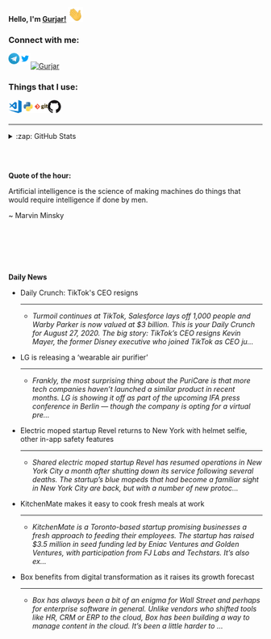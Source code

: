 #### Hello, I'm [Gurjar!](https://GurjarKing.github.io) <img src="https://raw.githubusercontent.com/ABSphreak/ABSphreak/master/gifs/Hi.gif" width="30px"></h2>


### Connect with me:

[<img align="left" alt="Gurjar | Telegram" width="22px" src="https://raw.githubusercontent.com/github/explore/80688e429a7d4ef2fca1e82350fe8e3517d3494d/topics/telegram/telegram.png" />][Telegram]
[<img align="left" alt="Gurjar | Twitter" width="22px" src="https://raw.githubusercontent.com/github/explore/80688e429a7d4ef2fca1e82350fe8e3517d3494d/topics/twitter/twitter.png" />][Twitter]

<br > <a href="https://github.com/GurjarKing"><img src="https://komarev.com/ghpvc/?username=GurjarKing" alt="Gurjar" /></a> <br />

<!-- <br >

![](https://visitor-badge.glitch.me/badge?page_id=GurjarKing)

<br /> -->

### Things that I use:

[<img align="left" alt="Visual Studio Code" width="26px" src="https://raw.githubusercontent.com/github/explore/80688e429a7d4ef2fca1e82350fe8e3517d3494d/topics/visual-studio-code/visual-studio-code.png" />][VSCode]
[<img align="left" alt="Python" width="26px" src="https://raw.githubusercontent.com/github/explore/80688e429a7d4ef2fca1e82350fe8e3517d3494d/topics/python/python.png" />][Python]
[<img align="left" alt="Git" width="26px" src="https://raw.githubusercontent.com/github/explore/80688e429a7d4ef2fca1e82350fe8e3517d3494d/topics/git/git.png" />][Git]
[<img align="left" alt="GitHub" width="26px" src="https://raw.githubusercontent.com/github/explore/78df643247d429f6cc873026c0622819ad797942/topics/github/github.png" />][Github]

<br />
<br />

---
<details>
  <summary>:zap: GitHub Stats</summary>

<img align="left" alt="Gurjar's Github Stats" src="https://github-readme-stats.vercel.app/api?username=GurjarKing&show_icons=true&hide_border=true&count_private=true&include_all_commit=true&theme=algolia" />

</details>

<!-- ### 🔔 My latest tweet
<a href="https://twitter.com/Gurjar_King43" target="_blank">
	<img src="https://github.com/GurjarKing/GurjarKing/raw/master/tweet.png" width="70%" align="center" alt="Click to view on Twitter" title="My latest tweet, as an image"/>
</a> -->
<br>

<pre>

</pre>

**Quote of the hour:**

Artificial intelligence is the science of making machines do things that would require intelligence if done by men.

~ Marvin Minsky
<pre>

</pre>
<br>
<pre>


</pre>
<strong>Daily News</strong>
  
  - Daily Crunch: TikTok's CEO resigns
     <hr/>
     
      - *Turmoil continues at TikTok, Salesforce lays off 1,000 people and Warby Parker is now valued at $3 billion. This is your Daily Crunch for August 27, 2020. The big story: TikTok’s CEO resigns Kevin Mayer, the former Disney executive who joined TikTok as CEO ju…*
     
  - LG is releasing a ‘wearable air purifier’
      <hr/>
      
      - *Frankly, the most surprising thing about the PuriCare is that more tech companies haven’t launched a similar product in recent months. LG is showing it off as part of the upcoming IFA press conference in Berlin — though the company is opting for a virtual pre…*
      
  - Electric moped startup Revel returns to New York with helmet selfie, other in-app safety features
      <hr/>
      
      - *Shared electric moped startup Revel has resumed operations in New York City a month after shutting down its service following several deaths. The startup’s blue mopeds that had become a familiar sight in New York City are back, but with a number of new protoc…*
      
  - KitchenMate makes it easy to cook fresh meals at work
      <hr/>
      
      - *KitchenMate is a Toronto-based startup promising businesses a fresh approach to feeding their employees. The startup has raised $3.5 million in seed funding led by Eniac Ventures and Golden Ventures, with participation from FJ Labs and Techstars. It’s also ex…*
       
  - Box benefits from digital transformation as it raises its growth forecast
      <hr/>
       
       - *Box has always been a bit of an enigma for Wall Street and perhaps for enterprise software in general. Unlike vendors who shifted tools like HR, CRM or ERP to the cloud, Box has been building a way to manage content in the cloud. It’s been a little harder to …*
      

<br />

[VSCode]: https://code.visualstudio.com/
[Python]: https://www.python.org/
[Git]: https://git-scm.com/
[Github]: https://github.com/
[Telegram]: https://t.me/Gurjar_King/
[Twitter]: https://twitter.com/Gurjar_King43/
